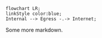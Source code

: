 
```mermaid
flowchart LR;
linkStyle color:blue;
Internal --> Egress -.-> Internet;
```

Some more markdown.
